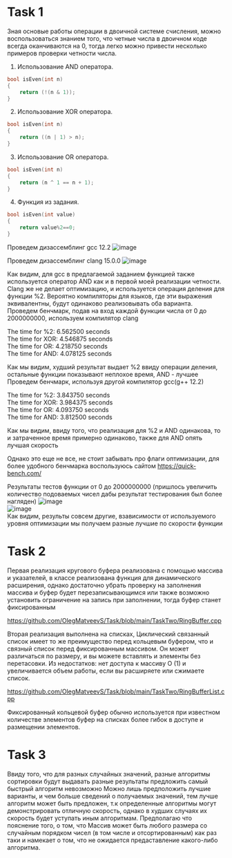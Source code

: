 # Task 1
Зная основые работы операции в двоичной системе счисления, можно воспользоваться знанием того, что четные числа в двоичном коде всегда оканчиваются на 0, тогда
легко можно привести несколько примеров проверки четности числа. 
1. Использование AND оператора.
```C++
bool isEven(int n)
{
    return (!(n & 1));
}
```
2. Использование XOR оператора. 
```C++
bool isEven(int n)
{
    return ((n | 1) > n);
}
```
3. Использование OR оператора.
```C++
bool isEven(int n)
{
    return (n ^ 1 == n + 1);
}
```
4. Функция из задания.
```C++ 
bool isEven(int value)
{
    return value%2==0;
}
```
Проведем дизассемблинг gcc 12.2
![image](https://user-images.githubusercontent.com/55399599/194369449-4229ed4e-1c69-499e-9c49-8865085711de.png)

Проведем дизассемблинг clang 15.0.0
![image](https://user-images.githubusercontent.com/55399599/194623351-67430be7-0528-44d6-9921-3dac1206d20d.png)

Как видим, для gcc в предлагаемой заданием функцией также используется оператор AND как и в первой моей реализации четности.
Clang же не делает оптимизацию, и используется операция деления для функции %2.
Вероятно компиляторы для языков, где эти выражения эквивалентны, будут одинаково реализовывать оба варианта.
Проведем бенчмарк, подав на вход каждой функции числа от 0 до 2000000000, используем компилятор clang

The time for %2: 6.562500 seconds \
The time for XOR: 4.546875 seconds \
The time for OR: 4.218750 seconds \
The time for AND: 4.078125 seconds 

Как мы видим, худший результат выдает %2 ввиду операции деления, остальные функции показывают неплохое время, AND - лучшее
Проведем бенчмарк, используя другой компилятор gcc(g++ 12.2)

The time for %2: 3.843750 seconds \
The time for XOR: 3.984375 seconds \
The time for OR: 4.093750 seconds \
The time for AND: 3.812500 seconds 

Как мы видим, ввиду того, что реализация для %2 и AND одинакова, то и затраченное время примерно одинаково, также для AND опять лучшая скорость

Однако это еще не все, не стоит забывать про флаги оптимизации, для более удобного бенчмарка воспользуюсь сайтом 
https://quick-bench.com/

Результаты тестов функции от 0 до 2000000000 (пришлось увеличить количество подоваемых чисел дабы результат тестирования был более нагляден)
![image](https://user-images.githubusercontent.com/55399599/194637362-00451409-27d4-4dac-b644-a6819cb12510.png) \
![image](https://user-images.githubusercontent.com/55399599/194637637-15aaaa19-0e8f-4f4f-94aa-124d4760f33b.png) \
Как видим, результы совсем другие, взависимости от используемого уровня оптимизации мы получаем разные лучшие по скорости функции





# Task 2
Первая реализация кругового буфера реализована с помощью массива и указателей, в классе реализована функция для динамического расширения, однако достаточно убрать
проверку на заполнения массива и буфер будет перезаписывающимся или также возможно установить ограничение на запись при заполнении, тогда буфер станет фиксированным

https://github.com/OlegMatveevS/Task/blob/main/TaskTwo/RingBuffer.cpp

Вторая реализация выполнена на списках, 
Циклический связанный список имеет то же преимущество перед кольцевым буфером, что и связный список перед фиксированным массивом. 
Он может различаться по размеру, и вы можете вставлять и элементы без перетасовки.
Из недостатков: нет доступа к массиву O (1) и увеличивается объем работы, если вы расширяете или сжимаете список.

https://github.com/OlegMatveevS/Task/blob/main/TaskTwo/RingBufferList.cpp

Фиксированный кольцевой буфер обычно используется при известном количестве элементов
буфер на списках более гибок в доступе и размещении элементов.

# Task 3
Ввиду того, что для разных случайных значений, разные алгоритмы сортировки будут выдавать разные результаты предложить самый быстрый алгоритм невозможно
Можно лишь предположить лучшие варианты, и чем больше сведений о получаемых значений, тем лучше алгоритм может быть предложен, т.к определенные алгоритмы
могут демонстрировать отличную скорость, однако в худших случаях их скорость будет уступать иным алгоритмам. Предполагаю что пояснение того, о том, что 
Массив может быть любого размера со случайным порядком чисел (в том числе и отсортированным) как раз таки и намекает о том, что не ожидается предаставление 
какого-либо алгоритма.
